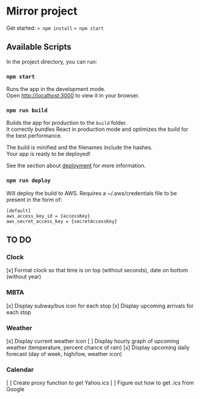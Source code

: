 # Mirror project

Get started: 
`> npm install`
`> npm start`

## Available Scripts

In the project directory, you can run:

### `npm start`

Runs the app in the development mode.\
Open [http://localhost:3000](http://localhost:3000) to view it in your browser.

### `npm run build`

Builds the app for production to the `build` folder.\
It correctly bundles React in production mode and optimizes the build for the best performance.

The build is minified and the filenames include the hashes.\
Your app is ready to be deployed!

See the section about [deployment](https://facebook.github.io/create-react-app/docs/deployment) for more information.

### `npm run deploy`

Will deploy the build to AWS. Requires a ~/.aws/credentials file to be present in the form of: 

```
[default]
aws_access_key_id = {accessKey}
aws_secret_access_key = {secretAccessKey}
```

## TO DO

### Clock
[x] Format clock so that time is on top (without seconds), date on bottom (without year)

### MBTA
[x] Display subway/bus icon for each stop
[x] Display upcoming arrivals for each stop

### Weather
[x] Display current weather icon
[ ] Display hourly graph of upcoming weather (temperature, percent chance of rain)
[x] Display upcoming daily forecast (day of week, high/low, weather icon)

### Calendar 
[ ] Create proxy function to get Yahoo.ics
[ ] Figure out how to get .ics from Google 
